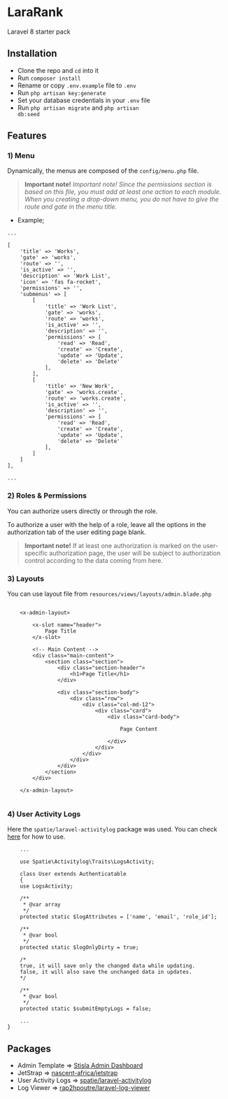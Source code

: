 # LaraRank

Laravel 8 starter pack

## Installation

* Clone the repo and <code>cd</code> into it
* Run <code>composer install</code>
* Rename or copy <code>.env.example</code> file to <code>.env</code>
* Run <code>php artisan key:generate</code>
* Set your database credentials in your <code>.env</code> file
* Run <code>php artisan migrate</code> and <code>php artisan db:seed</code>

## Features

### 1) Menu

Dynamically, the menus are composed of the <code>config/menu.php</code> file.


> **Important note!**
> *Important note! Since the permissions section is based on this file, you must add at least one action to each module. When you creating a drop-down menu, you do not have to give the route and gate in the menu title.*

- Example;

```jsonld=
...

[
    'title' => 'Works',
    'gate' => 'works',
    'route' => '',
    'is_active' => '',
    'description' => 'Work List',
    'icon' => 'fas fa-rocket',
    'permissions' => '',
    'submenus' => [
        [
            'title' => 'Work List',
            'gate' => 'works',
            'route' => 'works',
            'is_active' => '',
            'description' => '',
            'permissions' => [
                'read' => 'Read',
                'create' => 'Create',
                'update' => 'Update',
                'delete' => 'Delete'
            ],
        ],
        [
            'title' => 'New Work',
            'gate' => 'works.create',
            'route' => 'works.create',
            'is_active' => '',
            'description' => '',
            'permissions' => [
                'read' => 'Read',
                'create' => 'Create',
                'update' => 'Update',
                'delete' => 'Delete'
            ],
        ]
    ]
],

...
```

### 2) Roles & Permissions

You can authorize users directly or through the role.

To authorize a user with the help of a role, leave all the options in the authorization tab of the user editing page blank.

> **Important note!** 
> If at least one authorization is marked on the user-specific authorization page, the user will be subject to authorization control according to the data coming from here.

### 3) Layouts

You can use layout file from ```resources/views/layouts/admin.blade.php```

```injectablephp=

    <x-admin-layout>
    
        <x-slot name="header">
            Page Title
        </x-slot>
    
        <!-- Main Content -->
        <div class="main-content">
            <section class="section">
                <div class="section-header">
                    <h1>Page Title</h1>
                </div>
    
                <div class="section-body">
                    <div class="row">
                        <div class="col-md-12">
                            <div class="card">
                                <div class="card-body">
                                
                                    Page Content
                                    
                                </div>
                            </div>
                        </div>
                    </div>
                </div>
            </section>
        </div>
    
    </x-admin-layout>


```

### 4) User Activity Logs

Here the ```spatie/laravel-activitylog``` package was used. You can check [here](https://github.com/spatie/laravel-activitylog) for how to use.

```injectablephp=
    ...
    
    use Spatie\Activitylog\Traits\LogsActivity;
    
    class User extends Authenticatable
    {
    use LogsActivity;

    /**
     * @var array
     */
    protected static $logAttributes = ['name', 'email', 'role_id'];

    /**
     * @var bool
     */
    protected static $logOnlyDirty = true; 
    
    /* 
    true, it will save only the changed data while updating.
    false, it will also save the unchanged data in updates.
    */

    /**
     * @var bool
     */
    protected static $submitEmptyLogs = false;
    
    ...
}

```

## Packages

* Admin Template =>  [Stisla Admin Dashboard](https://getstisla.com/)
* JetStrap =>  [nascent-africa/jetstrap](https://github.com/nascent-africa/jetstrap)
* User Activity Logs =>  [spatie/laravel-activitylog](https://github.com/spatie/laravel-activitylog)
* Log Viewer =>  [rap2hpoutre/laravel-log-viewer](https://github.com/rap2hpoutre/laravel-log-viewer)
